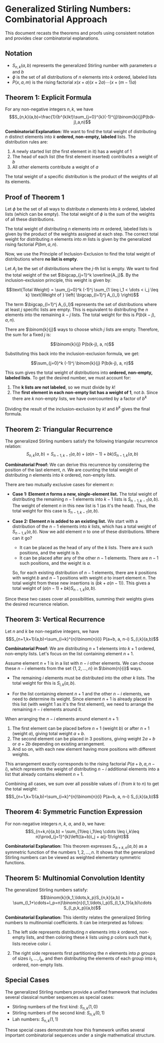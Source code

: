 # Generalized Stirling Numbers: Combinatorial Approach

This document recasts the theorems and proofs using consistent notation and provides clear combinatorial explanations.

## Notation
* $S_{n,k}(a,b)$ represents the generalized Stirling number with parameters $a$ and $b$
* $\phi$ is the set of all distributions of $n$ elements into $k$ ordered, labeled lists
* $P(x,a,m)$ is the rising factorial $x(x+a)(x+2a)\cdots(x+(m-1)a)$

## Theorem 1: Explicit Formula

For any non-negative integers $n,k$, we have
$$S_{n,k}(a,b)=\frac{1}{b^{k}k!}\sum_{j=0}^{k}(-1)^{j}\binom{k}{j}P(b(k-j),a,n)$$

**Combinatorial Explanation:**
We want to find the total weight of distributing $n$ distinct elements into $k$ **ordered, non-empty, labeled** lists. The distribution rules are:
1. A newly started list (the first element in it) has a weight of $1$
2. The head of each list (the first element inserted) contributes a weight of $b$
3. All other elements contribute a weight of $a$

The total weight of a specific distribution is the product of the weights of all its elements.

## Proof of Theorem 1

Let $\phi$ be the set of all ways to distribute $n$ elements into $k$ ordered, labeled lists (which can be empty). The total weight of $\phi$ is the sum of the weights of all these distributions.

The total weight of distributing $n$ elements into $m$ ordered, labeled lists is given by the product of the weights assigned at each step. The correct total weight for distributing $n$ elements into $m$ lists is given by the generalized rising factorial $P(bm, a, n)$.

Now, we use the Principle of Inclusion-Exclusion to find the total weight of distributions where **no list is empty**.

Let $A_j$ be the set of distributions where the $j$-th list is empty. We want to find the total weight of the set $\bigcap_{j=1}^k \overline{A_j}$. By the inclusion-exclusion principle, this weight is given by:

$$\text{Total Weight} = \sum_{j=0}^k (-1)^j \sum_{1 \leq i_1 < \dots < i_j \leq k} \text{Weight of } \left( \bigcap_{l=1}^j A_{i_l} \right)$$

The term $\bigcap_{l=1}^j A_{i_l}$ represents the set of distributions where at least $j$ specific lists are empty. This is equivalent to distributing the $n$ elements into the remaining $k-j$ lists. The total weight for this is $P(b(k-j), a, n)$.

There are $\binom{k}{j}$ ways to choose which $j$ lists are empty. Therefore, the sum for a fixed $j$ is:

$$\binom{k}{j} P(b(k-j), a, n)$$

Substituting this back into the inclusion-exclusion formula, we get:

$$\sum_{j=0}^k (-1)^j \binom{k}{j} P(b(k-j), a, n)$$

This sum gives the total weight of distributions into **ordered, non-empty, labeled lists**. To get the desired number, we must account for:
1. The **k lists are not labeled**, so we must divide by $k!$
2. The **first element in each non-empty list has a weight of 1**, not $b$. Since there are $k$ non-empty lists, we have overcounted by a factor of $b^k$

Dividing the result of the inclusion-exclusion by $k!$ and $b^k$ gives the final formula.

## Theorem 2: Triangular Recurrence

The generalized Stirling numbers satisfy the following triangular recurrence relation:
$$S_{n,k}(a,b) = S_{n-1,k-1}(a,b) + (a(n-1) + bk)S_{n-1,k}(a,b)$$

**Combinatorial Proof:**
We can derive this recurrence by considering the position of the last element, $n$. We are counting the total weight of distributing $n$ elements into $k$ ordered, non-empty lists.

There are two mutually exclusive cases for element $n$:

* **Case 1: Element $n$ forms a new, single-element list.**
    The total weight of distributing the remaining $n-1$ elements into $k-1$ lists is $S_{n-1,k-1}(a,b)$. The weight of element $n$ in this new list is $1$ (as it's the head). Thus, the total weight for this case is $S_{n-1,k-1}(a,b)$.

* **Case 2: Element $n$ is added to an existing list.**
    We start with a distribution of the $n-1$ elements into $k$ lists, which has a total weight of $S_{n-1,k}(a,b)$. Now we add element $n$ to one of these distributions. Where can it go?
    * It can be placed as the head of any of the $k$ lists. There are $k$ such positions, and the weight is $b$.
    * It can be placed after any of the other $n-1$ elements. There are $n-1$ such positions, and the weight is $a$.
    
    So, for each existing distribution of $n-1$ elements, there are $k$ positions with weight $b$ and $n-1$ positions with weight $a$ to insert element $n$. The total weight from these new insertions is $(bk + a(n-1))$. This gives a total weight of $(a(n-1) + bk)S_{n-1,k}(a,b)$.

Since these two cases cover all possibilities, summing their weights gives the desired recurrence relation.

## Theorem 3: Vertical Recurrence

Let $n$ and $k$ be non-negative integers, we have
$$S_{n+1,k+1}(a,b)=\sum_{i=k}^{n}\binom{n}{i} P(a+b, a, n-i) S_{i,k}(a,b)$$

**Combinatorial Proof:**
We are distributing $n+1$ elements into $k+1$ ordered, non-empty lists. Let's focus on the list containing element $n+1$.

Assume element $n+1$ is in a list with $n-i$ other elements. We can choose these $n-i$ elements from the set $\{1, 2, \ldots, n\}$ in $\binom{n}{i}$ ways.

* The remaining $i$ elements must be distributed into the other $k$ lists. The total weight for this is $S_{i,k}(a,b)$.

* For the list containing element $n+1$ and the other $n-i$ elements, we need to determine its weight. Since element $n+1$ is already placed in this list (with weight 1 as it's the first element), we need to arrange the remaining $n-i$ elements around it.

When arranging the $n-i$ elements around element $n+1$:
1. The first element can be placed before $n+1$ (weight $b$) or after $n+1$ (weight $a$), giving total weight $a+b$.
2. The second element can be placed in 3 positions, giving weight $2a+b$ or $a+2b$ depending on existing arrangement.
3. And so on, with each new element having more positions with different weights.

This arrangement exactly corresponds to the rising factorial $P(a+b, a, n-i)$, which represents the weight of distributing $n-i$ additional elements into a list that already contains element $n+1$.

Combining all cases, we sum over all possible values of $i$ (from $k$ to $n$) to get the total weight:
$$S_{n+1,k+1}(a,b)=\sum_{i=k}^{n}\binom{n}{i} P(a+b, a, n-i) S_{i,k}(a,b)$$

## Theorem 4: Symmetric Function Expression

For non-negative integers $n$, $k$, $a$, and $b$, we have:
$$S_{n+k,n}(a,b) = \sum_{1\leq i_1\leq \cdots \leq i_k\leq n}\prod_{j=1}^{k}\left((a+b)i_j + a(j-1)\right)$$

**Combinatorial Explanation:**
This theorem expresses $S_{n+k,n}(a,b)$ as a symmetric function of the numbers $1,2,\ldots,n$. It shows that the generalized Stirling numbers can be viewed as weighted elementary symmetric functions.

## Theorem 5: Multinomial Convolution Identity

The generalized Stirling numbers satisfy:
$$\binom{k}{k_1,\ldots,k_p}S_{n,k}(a,b) = \sum_{l_1+\cdots+l_p=n}\binom{n}{l_1,\ldots,l_p}S_{l_1,k_1}(a,b)\cdots S_{l_p,k_p}(a,b)$$

**Combinatorial Explanation:**
This identity relates the generalized Stirling numbers to multinomial coefficients. It can be interpreted as follows:

1. The left side represents distributing $n$ elements into $k$ ordered, non-empty lists, and then coloring these $k$ lists using $p$ colors such that $k_i$ lists receive color $i$.

2. The right side represents first partitioning the $n$ elements into $p$ groups of sizes $l_1,\ldots,l_p$, and then distributing the elements of each group into $k_i$ ordered, non-empty lists.

## Special Cases

The generalized Stirling numbers provide a unified framework that includes several classical number sequences as special cases:

- Stirling numbers of the first kind: $S_{n,k}(1,0)$
- Stirling numbers of the second kind: $S_{n,k}(0,1)$
- Lah numbers: $S_{n,k}(1,1)$

These special cases demonstrate how this framework unifies several important combinatorial sequences under a single mathematical structure.